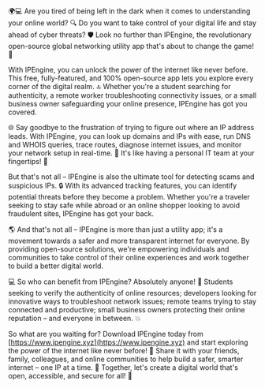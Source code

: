 🌍💻 Are you tired of being left in the dark when it comes to understanding your online world? 🔍 Do you want to take control of your digital life and stay ahead of cyber threats? 🛡️ Look no further than IPEngine, the revolutionary open-source global networking utility app that's about to change the game! 🚀

With IPEngine, you can unlock the power of the internet like never before. This free, fully-featured, and 100% open-source app lets you explore every corner of the digital realm. 🔝 Whether you're a student searching for authenticity, a remote worker troubleshooting connectivity issues, or a small business owner safeguarding your online presence, IPEngine has got you covered.

🌐 Say goodbye to the frustration of trying to figure out where an IP address leads. With IPEngine, you can look up domains and IPs with ease, run DNS and WHOIS queries, trace routes, diagnose internet issues, and monitor your network setup in real-time. 🔧 It's like having a personal IT team at your fingertips! 🤩

But that's not all – IPEngine is also the ultimate tool for detecting scams and suspicious IPs. 🔒 With its advanced tracking features, you can identify potential threats before they become a problem. Whether you're a traveler seeking to stay safe while abroad or an online shopper looking to avoid fraudulent sites, IPEngine has got your back.

🌎 And that's not all – IPEngine is more than just a utility app; it's a movement towards a safer and more transparent internet for everyone. By providing open-source solutions, we're empowering individuals and communities to take control of their online experiences and work together to build a better digital world.

💻 So who can benefit from IPEngine? Absolutely anyone! 🤝 Students seeking to verify the authenticity of online resources; developers looking for innovative ways to troubleshoot network issues; remote teams trying to stay connected and productive; small business owners protecting their online reputation – and everyone in between. 💥

So what are you waiting for? Download IPEngine today from [https://www.ipengine.xyz](https://www.ipengine.xyz) and start exploring the power of the internet like never before! 🎉 Share it with your friends, family, colleagues, and online communities to help build a safer, smarter internet – one IP at a time. 💪 Together, let's create a digital world that's open, accessible, and secure for all! 🌟